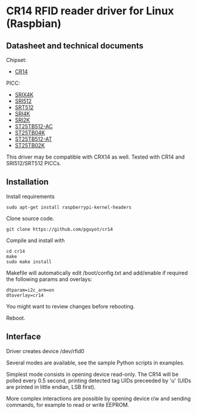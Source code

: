 # CR14 RFID reader driver for Linux (Raspbian)

## Datasheet and technical documents

Chipset:
- [CR14](https://datasheet.octopart.com/CR14-MQP/1GE-STMicroelectronics-datasheet-10836722.pdf)


PICC:
- [SRIX4K](http://www.orangetags.com/wp-content/downloads/datasheet/STM/srix4k.pdf)
- [SRI512](https://www.advanide.de/wp-content/uploads/products/rfid/SRI512.pdf)
- [SRT512](https://www.advanide.de/wp-content/uploads/products/rfid/SRT512.pdf)
- [SRI4K](https://www.advanide.de/wp-content/uploads/products/rfid/SRI4K.pdf)
- [SRI2K](https://www.advanide.de/wp-content/uploads/products/rfid/SRI2K.pdf)
- [ST25TB512-AC](https://www.st.com/resource/en/datasheet/st25tb512-ac.pdf)
- [ST25TB04K](https://www.st.com/resource/en/datasheet/st25tb04k.pdf)
- [ST25TB512-AT](https://www.st.com/resource/en/datasheet/st25tb512-at.pdf)
- [ST25TB02K](https://www.st.com/resource/en/datasheet/st25tb02k.pdf)

This driver may be compatible with CRX14 as well.
Tested with CR14 and SRI512/SRT512 PICCs.

## Installation

Install requirements

    sudo apt-get install raspberrypi-kernel-headers

Clone source code.

    git clone https://github.com/pguyot/cr14

Compile and install with

    cd cr14
    make
    sudo make install

Makefile will automatically edit /boot/config.txt and add/enable if required the following params and overlays:

    dtparam=i2c_arm=on
    dtoverlay=cr14

You might want to review changes before rebooting.

Reboot.

## Interface

Driver creates device /dev/rfid0

Several modes are available, see the sample Python scripts in examples.

Simplest mode consists in opening device read-only. The CR14 will be polled every 0.5 second, printing detected tag UIDs preceeded by 'u' (UIDs are printed in little endian, LSB first).

More complex interactions are possible by opening device r/w and sending commands, for example to read or write EEPROM.
